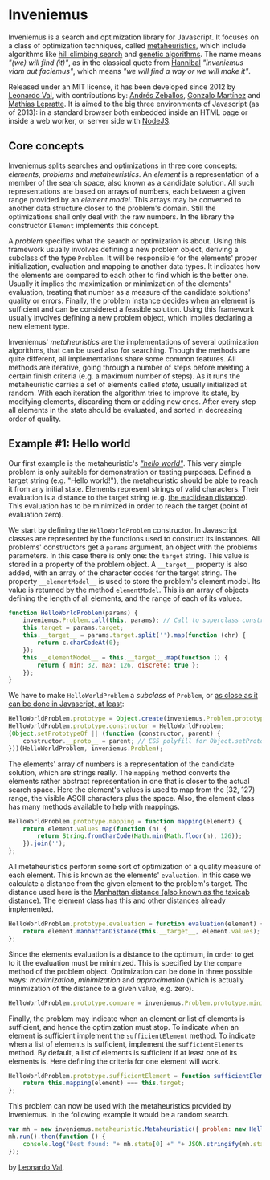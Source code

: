 ﻿Inveniemus
==========

Inveniemus is a search and optimization library for Javascript. It focuses on a class of optimization techniques, called [metaheuristics](http://en.wikipedia.org/wiki/Metaheuristic), which include algorithms like [hill climbing search](http://en.wikipedia.org/wiki/Hill_climbing) and [genetic algorithms](http://en.wikipedia.org/wiki/Genetic_algorithm). The name means _"(we) will find (it)"_, as in the classical quote from [Hannibal](http://en.wikipedia.org/wiki/Hannibal) _"inveniemus viam aut faciemus"_, which means _"we will find a way or we will make it"_. 

Released under an MIT license, it has been developed since 2012 by [Leonardo Val](https://github.com/LeonardoVal), with contributions by: [Andrés Zeballos](mailto:andreszeballosjuanico@gmail.com), [Gonzalo Martínez](gonzalo.martinez@live.com) and [Mathías Lepratte](mlepratte3108@hotmail.com). It is aimed to the big three environments of Javascript (as of 2013): in a standard browser both embedded inside an HTML page or inside a web worker, or server side with [NodeJS](http://nodejs.org/). 

## Core concepts ###################################################################################

Inveniemus splits searches and optimizations in three core concepts: _elements_, _problems_ and _metaheuristics_. An _element_ is a representation of a member of the search space, also known as a candidate solution. All such representations are based on arrays of numbers, each between a given range provided by an _element model_. This arrays may be converted to another data structure closer to the problem's domain. Still the optimizations shall only deal with the raw numbers. In the library the constructor `Element` implements this concept. 

A _problem_ specifies what the search or optimization is about. Using this framework usually involves defining a new problem object, deriving a subclass of the type `Problem`. It will be responsible for the elements' proper initialization, evaluation and mapping to another data types. It indicates how the elements are compared to each other to find which is the better one. Usually it implies the maximization or minimization of the elements' evaluation, treating that number as a measure of the candidate solutions' quality or errors. Finally, the problem instance decides when an element is sufficient and can be considered a feasible solution. Using this framework usually involves defining a new problem object, which implies declaring a new element type.

Inveniemus' _metaheuristics_ are the implementations of several optimization algorithms, that can be used also for searching. Though the methods are quite different, all implementations share some common features. All methods are iterative, going through a number of steps before meeting a certain finish criteria (e.g. a maximum number of steps). As it runs the metaheuristic carries a set of elements called _state_, usually initialized at random. With each iteration the algorithm tries to improve its state, by modifying elements, discarding them or adding new ones. After every step all elements in the state should be evaluated, and sorted in decreasing order of quality.

## Example #1: Hello world #########################################################################

Our first example is the metaheuristic's [_"hello world"_](https://en.wikipedia.org/wiki/%22Hello,_World!%22_program). This very simple problem is only suitable for demonstration or testing purposes. Defined a target string (e.g. "Hello world!"), the metaheuristic should be able to reach it from any initial state. Elements represent strings of valid characters. Their evaluation is a distance to the target string (e.g. [the euclidean distance](http://mathworld.wolfram.com/Distance.html)). This evaluation has to be minimized in order to reach the target (point of evaluation zero).

We start by defining the `HelloWorldProblem` constructor. In Javascript classes are represented by the functions used to construct its instances. All problems' constructors get a `params` argument, an object with the problems parameters. In this case there is only one: the `target` string. This value is stored in a property of the problem object. A `__target__` property is also added, with an array of the character codes for the target string. The property `__elementModel__` is used to store the problem's element model. Its value is returned by the method `elementModel`. This is an array of objects defining the length of all elements, and the range of each of its values.

```javascript
function HelloWorldProblem(params) {
	inveniemus.Problem.call(this, params); // Call to superclass constructor.
	this.target = params.target;
	this.__target__ = params.target.split('').map(function (chr) {
		return c.charCodeAt(0);
	});
	this.__elementModel__ = this.__target__.map(function () {
		return { min: 32, max: 126, discrete: true };
	});
}
```

We have to make `HelloWorldProblem` a _subclass_ of `Problem`, or [as close as it can be done in Javascript, at least](https://developer.mozilla.org/en-US/docs/Web/JavaScript/Inheritance_and_the_prototype_chain):

```javascript
HelloWorldProblem.prototype = Object.create(inveniemus.Problem.prototype);
HelloWorldProblem.prototype.constructor = HelloWorldProblem;
(Object.setPrototypeOf || (function (constructor, parent) {
	constructor.__proto__ = parent; // ES5 polyfill for Object.setPrototypeOf.
}))(HelloWorldProblem, inveniemus.Problem);
```

The elements' array of numbers is a representation of the candidate solution, which are strings really. The `mapping` method converts the elements rather abstract representation in one that is closer to the actual search space. Here the element's values is used to map from the [32, 127) range, the visible ASCII characters plus the space. Also, the element class has many methods available to help with mappings.

```javascript
HelloWorldProblem.prototype.mapping = function mapping(element) {
	return element.values.map(function (n) {
		return String.fromCharCode(Math.min(Math.floor(n), 126));
	}).join('');
};
```

All metaheuristics perform some sort of optimization of a quality measure of each element. This is known as the elements' `evaluation`. In this case we calculate a distance from the given element to the problem's target. The distance used here is the [Manhattan distance (also known as the taxicab distance)](http://mathworld.wolfram.com/TaxicabMetric.html). The element class has this and other distances already implemented.

```javascript
HelloWorldProblem.prototype.evaluation = function evaluation(element) {
	return element.manhattanDistance(this.__target__, element.values);
};
```

Since the elements evaluation is a distance to the optimum, in order to get to it the evaluation must be minimized. This is specified by the `compare` method of the problem object. Optimization can be done in three possible ways: _maximization_, _minimization_ and _approximation_ (which is actually minimization of the distance to a given value, e.g. zero).

```javascript
HelloWorldProblem.prototype.compare = inveniemus.Problem.prototype.minimization;
```

Finally, the problem may indicate when an element or list of elements is sufficient, and hence the optimization must stop. To indicate when an element is sufficient implement the `sufficientElement` method. To indicate when a list of elements is sufficient, implement the `sufficientElements` method. By default, a list of elements is sufficient if at least one of its elements is. Here defining the criteria for one element will work.

```javascript
HelloWorldProblem.prototype.sufficientElement = function sufficientElement(element) {
	return this.mapping(element) === this.target;
};
```

This problem can now be used with the metaheuristics provided by Inveniemus. In the following example it would be a random search.

```javascript
var mh = new inveniemus.metaheuristic.Metaheuristic({ problem: new HelloWorldProblem("Hello world!") });
mh.run().then(function () {
	console.log("Best found: "+ mh.state[0] +" "+ JSON.stringify(mh.state[0].mapping()) +".");
});
```

by [Leonardo Val](http://github.com/LeonardoVal).